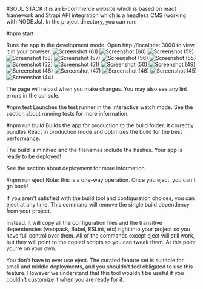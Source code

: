 #SOUL STACK 
it is an E-commerce website which is based on react framework and Strapi API integration which is a headless CMS (working with NODE.Js). 
In the project directory, you can run:

#npm start

Runs the app in the development mode.
Open http://localhost:3000 to view it in your browser.
![Screenshot (61)](https://github.com/stcodes01/E-COMMERCE/assets/150412365/c2be367d-8476-4a80-a889-7c0010f028a0)
![Screenshot (60)](https://github.com/stcodes01/E-COMMERCE/assets/150412365/68fc70b0-010e-4337-a13c-e2726f33a85b)
![Screenshot (59)](https://github.com/stcodes01/E-COMMERCE/assets/150412365/3f84be43-9769-4a5f-811a-3921a62c45f6)
![Screenshot (58)](https://github.com/stcodes01/E-COMMERCE/assets/150412365/969e9927-ed76-44ed-85a8-84f67623e81b)
![Screenshot (57)](https://github.com/stcodes01/E-COMMERCE/assets/150412365/fab6af00-f620-47bd-98e6-7be72697e14c)
![Screenshot (56)](https://github.com/stcodes01/E-COMMERCE/assets/150412365/e802fff6-cc23-4240-94f9-7a0302e09161)
![Screenshot (55)](https://github.com/stcodes01/E-COMMERCE/assets/150412365/11e96fab-3c3f-4551-95ef-1d801a08b83f)
![Screenshot (52)](https://github.com/stcodes01/E-COMMERCE/assets/150412365/b6783fcc-e3b5-447d-88f4-bbbac9042f2b)
![Screenshot (51)](https://github.com/stcodes01/E-COMMERCE/assets/150412365/f4bf8d32-9f6c-477d-bb54-be5f76669972)
![Screenshot (50)](https://github.com/stcodes01/E-COMMERCE/assets/150412365/26ba2af4-da06-4763-b7c4-8aaa0ce7aac1)
![Screenshot (49)](https://github.com/stcodes01/E-COMMERCE/assets/150412365/d07b3f04-7691-4e20-a245-50e9c746f52e)
![Screenshot (48)](https://github.com/stcodes01/E-COMMERCE/assets/150412365/7cee1e54-dd7c-4fce-b632-21d73608e84f)
![Screenshot (47)](https://github.com/stcodes01/E-COMMERCE/assets/150412365/ad0dea49-3991-4195-afc2-9716264386d3)
![Screenshot (46)](https://github.com/stcodes01/E-COMMERCE/assets/150412365/69707322-4bc9-4f5d-8f2d-a75f87b52e06)
![Screenshot (45)](https://github.com/stcodes01/E-COMMERCE/assets/150412365/958b1636-007c-40ef-bb4b-205fb97e7885)
![Screenshot (44)](https://github.com/stcodes01/E-COMMERCE/assets/150412365/d36bcc43-b9ce-4ea8-b999-383dfabd4412)

The page will reload when you make changes.
You may also see any lint errors in the console.

#npm test
Launches the test runner in the interactive watch mode.
See the section about running tests for more information.

#npm run build
Builds the app for production to the build folder.
It correctly bundles React in production mode and optimizes the build for the best performance.

The build is minified and the filenames include the hashes.
Your app is ready to be deployed!

See the section about deployment for more information.

#npm run eject
Note: this is a one-way operation. Once you eject, you can't go back!

If you aren't satisfied with the build tool and configuration choices, you can eject at any time. This command will remove the single build dependency from your project.

Instead, it will copy all the configuration files and the transitive dependencies (webpack, Babel, ESLint, etc) right into your project so you have full control over them. All of the commands except eject will still work, but they will point to the copied scripts so you can tweak them. At this point you're on your own.

You don't have to ever use eject. The curated feature set is suitable for small and middle deployments, and you shouldn't feel obligated to use this feature. However we understand that this tool wouldn't be useful if you couldn't customize it when you are ready for it.
